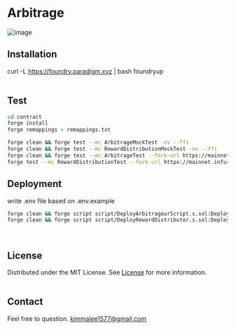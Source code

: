 # Arbitrage

![image](https://github.com/dik654/Arbitage/assets/33992354/4b4d5235-5915-4a41-ad91-75d0d5fa8f80)

## Installation
curl -L https://foundry.paradigm.xyz | bash
foundryup
<br><br>

## Test
```bash
cd contract
forge install
forge remappings > remappings.txt

forge clean && forge test --mc ArbitrageMockTest -vv --ffi
forge clean && forge test --mc RewardDistributionMockTest -vv --ffi
forge clean && forge test --mc ArbitrageTest --fork-url https://mainnet.infura.io/v3/<API_KEY> -vv --ffi
forge test --mc RewardDistributionTest --fork-url https://mainnet.infura.io/v3/<API_KEY> -vv --ffi
```

## Deployment
write .env file based on .env.example
```bash
forge clean && forge script script/DeployArbitrageurScript.s.sol:DeployArbitrageurScript --rpc-url https://eth-sepolia.g.alchemy.com/v2/<API_KEY> --sender <PUBLIC_ADDRESS> --ffi --broadcast
forge clean && forge script script/DeployRewardDistributor.s.sol:DeployRewardDistributorScript --rpc-url https://eth-sepolia.g.alchemy.com/v2/<API_KEY> --sender <PUBLIC_ADDRESS> --ffi --broadcast
```
<br>

## License
Distributed under the MIT License. See [License](https://github.com/dik654/Arbitage/blob/main/LICENSE) for more information.
<br><br>

## Contact
Feel free to question. kimmalee1577@gmail.com

